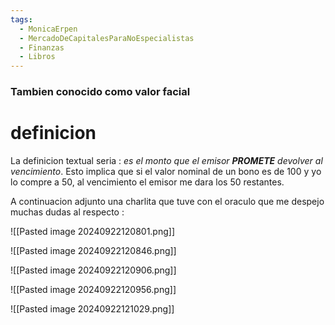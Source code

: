```yaml
---
tags:
  - MonicaErpen
  - MercadoDeCapitalesParaNoEspecialistas
  - Finanzas
  - Libros
---
```

### Tambien conocido como **valor facial**

# definicion

La definicion textual seria : *es el monto que el emisor **PROMETE** devolver al vencimiento*. 
Esto implica que si el valor nominal de un bono es de 100 y yo lo compre a 50, al vencimiento el emisor me dara los 50 restantes. 

A continuacion adjunto una charlita que tuve con el oraculo que me despejo muchas dudas al respecto : 

![[Pasted image 20240922120801.png]]

![[Pasted image 20240922120846.png]]

![[Pasted image 20240922120906.png]]

![[Pasted image 20240922120956.png]]

![[Pasted image 20240922121029.png]]